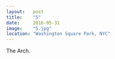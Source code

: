 ```yaml
---
layout:   post
title:    "5"
date:     2016-05-31
image:    "5.jpg"
location: "Washington Square Park, NYC"
---
```


The Arch.
